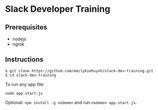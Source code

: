 # Slack Developer Training

## Prerequisites

- nodejs
- ngrok


## Instructions
```
$ git clone https://github.com/emilykimhuynh/slack-dev-training.git
$ cd slack-dev-training
```

To run any app file:
```
node app.start.js
```

Optional: `npm install -g nodemon` and run `nodemon app.start.js`.


